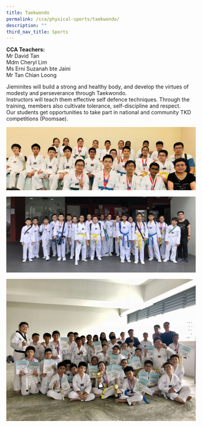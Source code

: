 ```yaml
---
title: Taekwondo
permalink: /cca/physical-sports/taekwondo/
description: ""
third_nav_title: Sports
---
```

**CCA Teachers:**<br>
Mr David Tan   
Mdm Cheryl Lim   
Ms Erni Suzanah bte Jaini <br>
Mr Tan Chian Loong

Jieminites will build a strong and healthy body, and develop the virtues of modesty and perseverance through Taekwondo. <br>
Instructors will teach them effective self defence techniques. Through the training, members also cultivate tolerance, self-discipline and respect. <br>
Our students get opportunities to take part in national and community TKD competitions (Poomsae).

![](/images/tkd_2.jpeg)

![](/images/tkd_3.jpeg)

![](/images/tk6.jpeg)